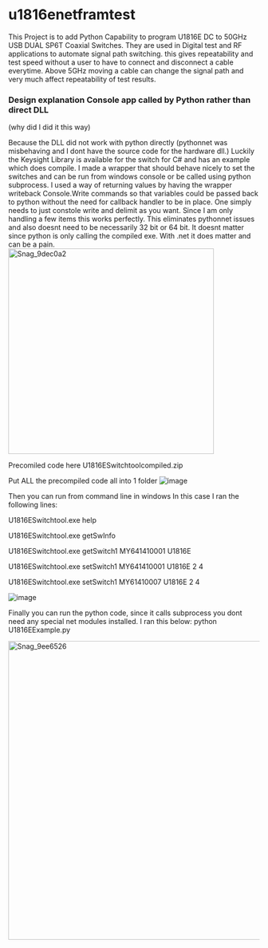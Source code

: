 # u1816enetframtest
This Project is to add Python Capability to program U1816E DC to 50GHz  USB DUAL SP6T Coaxial Switches. They are used in Digital test and RF applications to automate signal path switching. this gives repeatability and test speed without a user to have to connect and disconnect a cable everytime. Above 5GHz moving a cable can change the signal path and very much affect repeatability of test results.  


<H3>Design explanation Console app called by Python rather than direct DLL</H3>  (why did I did it this way)<p>
Because the DLL did not work with python directly (pythonnet was misbehaving and I dont have the source code for the hardware dll.) Luckily the Keysight Library is available for the switch for C# and has an example which does compile. I made a wrapper that should behave nicely to set the switches and can be run from windows console or be called using python subprocess. I used a way of returning values by having the wrapper writeback Console.Write commands so that variables could be passed back to python without the need for callback handler to be in place. One simply needs to  just constole write and delimit as you want. Since I am only handling a few items this works perfectly. This eliminates pythonnet issues and also doesnt need to be necessarily 32 bit or 64 bit. It doesnt matter since python is only calling the compiled exe. With .net it does matter and can be a pain.  


<img width="412" alt="Snag_9dec0a2" src="https://user-images.githubusercontent.com/11721205/193296996-69ca90fc-b89d-451d-9bc0-529151dc32f3.png">


Precomiled code here
U1816ESwitchtoolcompiled.zip

Put ALL the precompiled code all into 1 folder
![image](https://user-images.githubusercontent.com/11721205/193296500-665f6ea2-0950-4ed1-baab-43d60d01cf3d.png)



Then you can run from command line in windows
In this case I ran the following lines:

U1816ESwitchtool.exe help

U1816ESwitchtool.exe getSwInfo

U1816ESwitchtool.exe getSwitch1 MY641410001 U1816E

U1816ESwitchtool.exe setSwitch1 MY641410001 U1816E 2 4

U1816ESwitchtool.exe setSwitch1 MY61410007 U1816E 2 4

![image](https://user-images.githubusercontent.com/11721205/193299974-1fca85c8-8023-4fbb-bb0b-a76bd22836da.png)


Finally you can run the python code, since it calls subprocess you dont need any special net modules installed. 
I ran this below:
python U1816EExample.py

<img width="599" alt="Snag_9ee6526" src="https://user-images.githubusercontent.com/11721205/193300480-8a9b46f2-90c8-467c-8665-6408baa58a31.png">
